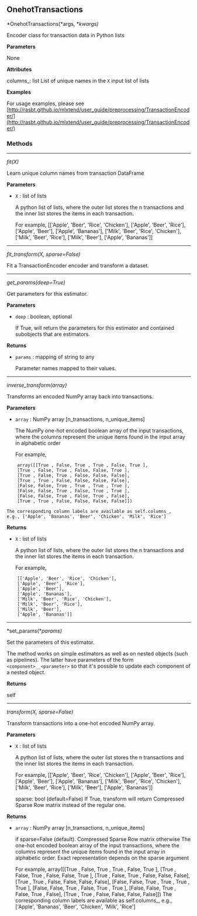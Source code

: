 ## OnehotTransactions

*OnehotTransactions(*args, **kwargs)*

Encoder class for transaction data in Python lists

**Parameters**

None

**Attributes**

columns_: list
List of unique names in the `X` input list of lists

**Examples**

For usage examples, please see
[http://rasbt.github.io/mlxtend/user_guide/preprocessing/TransactionEncoder/](http://rasbt.github.io/mlxtend/user_guide/preprocessing/TransactionEncoder/)

### Methods

<hr>

*fit(X)*

Learn unique column names from transaction DataFrame

**Parameters**

- `X` : list of lists

    A python list of lists, where the outer list stores the
    n transactions and the inner list stores the items in each
    transaction.

    For example,
    [['Apple', 'Beer', 'Rice', 'Chicken'],
    ['Apple', 'Beer', 'Rice'],
    ['Apple', 'Beer'],
    ['Apple', 'Bananas'],
    ['Milk', 'Beer', 'Rice', 'Chicken'],
    ['Milk', 'Beer', 'Rice'],
    ['Milk', 'Beer'],
    ['Apple', 'Bananas']]

<hr>

*fit_transform(X, sparse=False)*

Fit a TransactionEncoder encoder and transform a dataset.

<hr>

*get_params(deep=True)*

Get parameters for this estimator.

**Parameters**

- `deep` : boolean, optional

    If True, will return the parameters for this estimator and
    contained subobjects that are estimators.

**Returns**

- `params` : mapping of string to any

    Parameter names mapped to their values.

<hr>

*inverse_transform(array)*

Transforms an encoded NumPy array back into transactions.

**Parameters**

- `array` : NumPy array [n_transactions, n_unique_items]

    The NumPy one-hot encoded boolean array of the input transactions,
    where the columns represent the unique items found in the input
    array in alphabetic order

    For example,
```
    array([[True , False, True , True , False, True ],
    [True , False, True , False, False, True ],
    [True , False, True , False, False, False],
    [True , True , False, False, False, False],
    [False, False, True , True , True , True ],
    [False, False, True , False, True , True ],
    [False, False, True , False, True , False],
    [True , True , False, False, False, False]])
```
    The corresponding column labels are available as self.columns_,
    e.g., ['Apple', 'Bananas', 'Beer', 'Chicken', 'Milk', 'Rice']

**Returns**

- `X` : list of lists

    A python list of lists, where the outer list stores the
    n transactions and the inner list stores the items in each
    transaction.

    For example,
```
    [['Apple', 'Beer', 'Rice', 'Chicken'],
    ['Apple', 'Beer', 'Rice'],
    ['Apple', 'Beer'],
    ['Apple', 'Bananas'],
    ['Milk', 'Beer', 'Rice', 'Chicken'],
    ['Milk', 'Beer', 'Rice'],
    ['Milk', 'Beer'],
    ['Apple', 'Bananas']]
```

<hr>

*set_params(**params)*

Set the parameters of this estimator.

The method works on simple estimators as well as on nested objects
(such as pipelines). The latter have parameters of the form
``<component>__<parameter>`` so that it's possible to update each
component of a nested object.

**Returns**

self

<hr>

*transform(X, sparse=False)*

Transform transactions into a one-hot encoded NumPy array.

**Parameters**

- `X` : list of lists

    A python list of lists, where the outer list stores the
    n transactions and the inner list stores the items in each
    transaction.

    For example,
    [['Apple', 'Beer', 'Rice', 'Chicken'],
    ['Apple', 'Beer', 'Rice'],
    ['Apple', 'Beer'],
    ['Apple', 'Bananas'],
    ['Milk', 'Beer', 'Rice', 'Chicken'],
    ['Milk', 'Beer', 'Rice'],
    ['Milk', 'Beer'],
    ['Apple', 'Bananas']]

    sparse: bool (default=False)
    If True, transform will return Compressed Sparse Row matrix
    instead of the regular one.

**Returns**

- `array` : NumPy array [n_transactions, n_unique_items]

    if sparse=False (default).
    Compressed Sparse Row matrix otherwise
    The one-hot encoded boolean array of the input transactions,
    where the columns represent the unique items found in the input
    array in alphabetic order. Exact representation depends
    on the sparse argument

    For example,
    array([[True , False, True , True , False, True ],
    [True , False, True , False, False, True ],
    [True , False, True , False, False, False],
    [True , True , False, False, False, False],
    [False, False, True , True , True , True ],
    [False, False, True , False, True , True ],
    [False, False, True , False, True , False],
    [True , True , False, False, False, False]])
    The corresponding column labels are available as self.columns_, e.g.,
    ['Apple', 'Bananas', 'Beer', 'Chicken', 'Milk', 'Rice']

